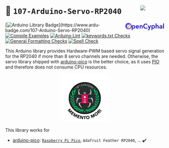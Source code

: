 <a href="https://107-systems.org/"><img align="right" src="https://raw.githubusercontent.com/107-systems/.github/main/logo/107-systems.png" width="15%"></a>
:floppy_disk: `107-Arduino-Servo-RP2040`
========================================
<a href="https://opencyphal.org/"><img align="right" src="https://raw.githubusercontent.com/107-systems/.github/main/logo/opencyphal.svg" width="25%"></a>
[![Arduino Library Badge](https://www.ardu-badge.com/badge/107-Arduino-Servo-RP2040.svg?)](https://www.ardu-badge.com/107-Arduino-Servo-RP2040)
[![Compile Examples](https://github.com/107-systems/107-Arduino-Servo-RP2040/workflows/Compile%20Examples/badge.svg)](https://github.com/107-systems/107-Arduino-Servo-RP2040/actions?workflow=Compile+Examples)
[![Arduino Lint](https://github.com/107-systems/107-Arduino-Servo-RP2040/workflows/Arduino%20Lint/badge.svg)](https://github.com/107-systems/107-Arduino-Servo-RP2040/actions?workflow=Arduino+Lint)
[![keywords.txt Checks](https://github.com/107-systems/107-Arduino-Servo-RP2040/workflows/Extra%20Library%20Checks/badge.svg)](https://github.com/107-systems/107-Arduino-Servo-RP2040/actions?workflow=Extra+Library+Checks)
[![General Formatting Checks](https://github.com/107-systems/107-Arduino-Servo-RP2040/workflows/General%20Formatting%20Checks/badge.svg)](https://github.com/107-systems/107-Arduino-Servo-RP2040/actions?workflow=General+Formatting+Checks)
[![Spell Check](https://github.com/107-systems/107-Arduino-Servo-RP2040/workflows/Spell%20Check/badge.svg)](https://github.com/107-systems/107-Arduino-Servo-RP2040/actions?workflow=Spell+Check)

This Arduino library provides Hardware-PWM based servo signal generation for the RP2040 if more than 8 servo channels are needed. Otherwise, the servo library shipped with [arduino-pico](https://github.com/earlephilhower/arduino-pico) is the better choice, as it uses [PIO](https://en.wikipedia.org/wiki/Programmed_input%E2%80%93output) and therefore does not consume CPU resources.

<p align="center">
  <a href="https://github.com/107-systems/l3xz"><img src="https://raw.githubusercontent.com/107-systems/.github/main/logo/l3xz-logo-memento-mori-github.png" width="30%"></a>
</p>

This library works for
* [arduino-pico](https://github.com/earlephilhower/arduino-pico): [`Raspberry Pi Pico`](https://www.raspberrypi.org/products/raspberry-pi-pico), `Adafruit Feather RP2040`, ... :heavy_check_mark:
